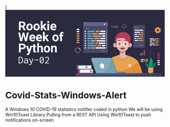 [![Windows Alert Program in Python](https://raw.githubusercontent.com/thehannankhan/Covid-Stats-Windows-Alert/main/RWOK%20Cover%20Image%2002.jpg)
# Covid-Stats-Windows-Alert
A Windows 10 COVID-19 statistics notifier coded in python
We will be using Win10Toast Library
Pulling from a REST API
Using Win10Toast to push notifications on-screen
